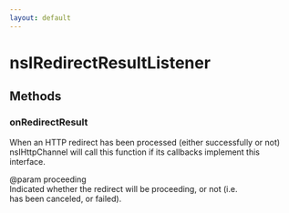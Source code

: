 ```yaml
---
layout: default
---
```


# nsIRedirectResultListener #

## Methods ##

### onRedirectResult ###
  
 When an HTTP redirect has been processed (either successfully or not)  
 nsIHttpChannel will call this function if its callbacks implement this  
 interface.  
  
 @param proceeding  
        Indicated whether the redirect will be proceeding, or not (i.e.  
        has been canceled, or failed).  
  
